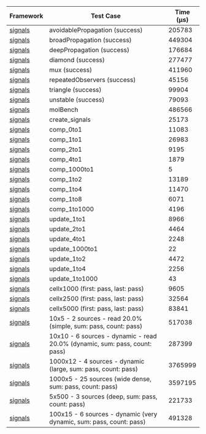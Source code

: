 | Framework | Test Case | Time (μs) |
| --- | --- | --- |
| [signals](https://github.com/rodydavis/signals.dart) | avoidablePropagation (success) | 205783 |
| [signals](https://github.com/rodydavis/signals.dart) | broadPropagation (success) | 449304 |
| [signals](https://github.com/rodydavis/signals.dart) | deepPropagation (success) | 176684 |
| [signals](https://github.com/rodydavis/signals.dart) | diamond (success) | 277477 |
| [signals](https://github.com/rodydavis/signals.dart) | mux (success) | 411960 |
| [signals](https://github.com/rodydavis/signals.dart) | repeatedObservers (success) | 45156 |
| [signals](https://github.com/rodydavis/signals.dart) | triangle (success) | 99904 |
| [signals](https://github.com/rodydavis/signals.dart) | unstable (success) | 79093 |
| [signals](https://github.com/rodydavis/signals.dart) | molBench | 486566 |
| [signals](https://github.com/rodydavis/signals.dart) | create_signals | 25173 |
| [signals](https://github.com/rodydavis/signals.dart) | comp_0to1 | 11083 |
| [signals](https://github.com/rodydavis/signals.dart) | comp_1to1 | 26983 |
| [signals](https://github.com/rodydavis/signals.dart) | comp_2to1 | 9195 |
| [signals](https://github.com/rodydavis/signals.dart) | comp_4to1 | 1879 |
| [signals](https://github.com/rodydavis/signals.dart) | comp_1000to1 | 5 |
| [signals](https://github.com/rodydavis/signals.dart) | comp_1to2 | 13189 |
| [signals](https://github.com/rodydavis/signals.dart) | comp_1to4 | 11470 |
| [signals](https://github.com/rodydavis/signals.dart) | comp_1to8 | 6071 |
| [signals](https://github.com/rodydavis/signals.dart) | comp_1to1000 | 4196 |
| [signals](https://github.com/rodydavis/signals.dart) | update_1to1 | 8966 |
| [signals](https://github.com/rodydavis/signals.dart) | update_2to1 | 4464 |
| [signals](https://github.com/rodydavis/signals.dart) | update_4to1 | 2248 |
| [signals](https://github.com/rodydavis/signals.dart) | update_1000to1 | 22 |
| [signals](https://github.com/rodydavis/signals.dart) | update_1to2 | 4472 |
| [signals](https://github.com/rodydavis/signals.dart) | update_1to4 | 2256 |
| [signals](https://github.com/rodydavis/signals.dart) | update_1to1000 | 43 |
| [signals](https://github.com/rodydavis/signals.dart) | cellx1000 (first: pass, last: pass) | 9605 |
| [signals](https://github.com/rodydavis/signals.dart) | cellx2500 (first: pass, last: pass) | 32564 |
| [signals](https://github.com/rodydavis/signals.dart) | cellx5000 (first: pass, last: pass) | 83841 |
| [signals](https://github.com/rodydavis/signals.dart) | 10x5 - 2 sources - read 20.0% (simple, sum: pass, count: pass) | 517038 |
| [signals](https://github.com/rodydavis/signals.dart) | 10x10 - 6 sources - dynamic - read 20.0% (dynamic, sum: pass, count: pass) | 287399 |
| [signals](https://github.com/rodydavis/signals.dart) | 1000x12 - 4 sources - dynamic (large, sum: pass, count: pass) | 3765999 |
| [signals](https://github.com/rodydavis/signals.dart) | 1000x5 - 25 sources (wide dense, sum: pass, count: pass) | 3597195 |
| [signals](https://github.com/rodydavis/signals.dart) | 5x500 - 3 sources (deep, sum: pass, count: pass) | 221733 |
| [signals](https://github.com/rodydavis/signals.dart) | 100x15 - 6 sources - dynamic (very dynamic, sum: pass, count: pass) | 491328 |
